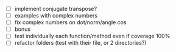 - [ ] implement conjugate transpose?
- [ ] examples with complex numbers
- [ ] fix complex numbers on dot/norm/angle cos
- [ ] bonus
- [ ] test individually each function/method even if coverage 100%
- [ ] refactor folders (test with their file, or 2 directories?)